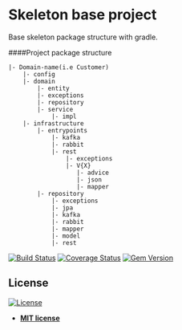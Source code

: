 # Skeleton base project
Base skeleton package structure with gradle.


####Project package structure

    |- Domain-name(i.e Customer)
        |- config 
        |- domain
            |- entity
            |- exceptions
            |- repository
            |- service
                |- impl
        |- infrastructure
            |- entrypoints
                |- kafka
                |- rabbit
                |- rest
                    |- exceptions
                    |- V{X}
                       |- advice
                       |- json
                       |- mapper 
            |- repository
                |- exceptions
                |- jpa
                |- kafka
                |- rabbit
                |- mapper
                |- model
                |- rest

[![Build Status](http://img.shields.io/travis/badges/badgerbadgerbadger.svg?style=flat-square)](https://travis-ci.org/badges/badgerbadgerbadger) [![Coverage Status](http://img.shields.io/coveralls/badges/badgerbadgerbadger.svg?style=flat-square)](https://coveralls.io/r/badges/badgerbadgerbadger) [![Gem Version](http://img.shields.io/gem/v/badgerbadgerbadger.svg?style=flat-square)](https://rubygems.org/gems/badgerbadgerbadger)  
## License
[![License](http://img.shields.io/:license-mit-blue.svg?style=flat-square)](http://badges.mit-license.org)
- **[MIT license](http://opensource.org/licenses/mit-license.php)**